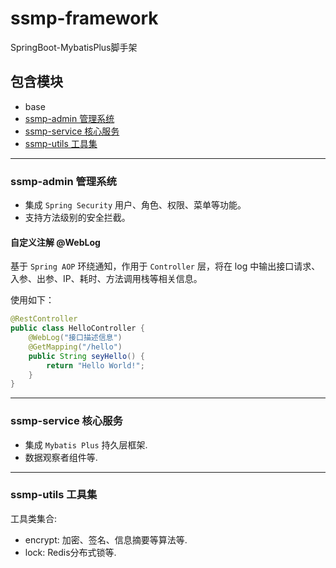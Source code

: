 # ssmp-framework

SpringBoot-MybatisPlus脚手架

## 包含模块

- base
- <a href="#admin">ssmp-admin 管理系统</a>
- <a href="#service">ssmp-service 核心服务</a>
- <a href="#utils">ssmp-utils 工具集</a>

---

### <a name="admin">ssmp-admin 管理系统</a>

* 集成 `Spring Security` 用户、角色、权限、菜单等功能。
* 支持方法级别的安全拦截。

#### 自定义注解 @WebLog

基于 `Spring AOP` 环绕通知，作用于 `Controller` 层，将在 log 中输出接口请求、入参、出参、IP、耗时、方法调用栈等相关信息。

使用如下：

```java
@RestController
public class HelloController {
    @WebLog("接口描述信息")
    @GetMapping("/hello")
    public String seyHello() {
        return "Hello World!";
    }
}
``` 

---

### <a name="service">ssmp-service 核心服务</a>

* 集成 `Mybatis Plus` 持久层框架.
* 数据观察者组件等.

---

### <a name="utils">ssmp-utils 工具集</a>

工具类集合:
* encrypt: 加密、签名、信息摘要等算法等.
* lock: Redis分布式锁等.
